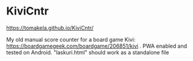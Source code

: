# KiviCntr

https://tomakela.github.io/KiviCntr/

My old manual score counter for a board game Kivi: https://boardgamegeek.com/boardgame/206851/kivi . PWA enabled and tested on Android. "laskuri.html" should work as a standalone file
